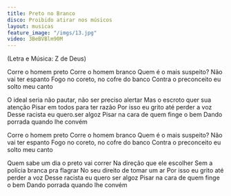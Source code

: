 ```yaml
---
title: Preto no Branco
disco: Proibido atirar nos músicos
layout: musicas
feature_image: "/imgs/13.jpg"
video: 3BeBVBlm90M
---
```

(Letra e Música: Z de Deus)

Corre o homem preto
Corre o homem branco
Quem é o mais suspeito?
Não vai ter espanto
Fogo no coreto, no cofre do banco
Contra o preconceito eu solto meu canto

O ideal seria não pautar, não ser preciso alertar
Mas o escroto quer sua atenção
Pisar em todos para ter razão
Por isso eu grito até perder a voz
Desse racista eu quero.ser algoz
Pisar na cara de quem finge o bem
Dando porrada quando lhe convém

Corre o homem preto
Corre o homem branco
Quem é o mais suspeito?
Não vai ter espanto
Fogo no coreto, no cofre do banco
Contra o preconceito eu solto meu canto

Quem sabe um dia o preto vai correr
Na direção que ele escolher
Sem a polícia branca pra flagrar
No seu direito de tomar um ar
Por isso eu grito até perder a voz
Desse racista eu quero ser algoz
Pisar na cara de quem finge o bem
Dando porrada quando lhe convém
